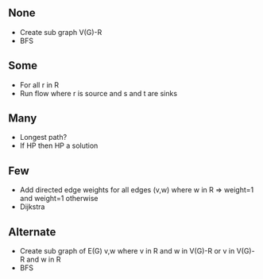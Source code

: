 ## None
- Create sub graph V(G)-R
- BFS

## Some
- For all r in R
- Run flow where r is source and s and t are sinks

## Many
- Longest path?
- If HP then HP a solution

## Few
- Add directed edge weights
  for all edges (v,w) where w in R => weight=1 and weight=1 otherwise
- Dijkstra

## Alternate
- Create sub graph of E(G) v,w where v in R and w in V(G)-R or v in V(G)-R and w in R
- BFS
